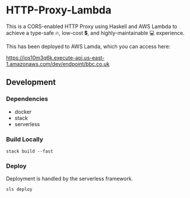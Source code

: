 # HTTP-Proxy-Lambda

This is a CORS-enabled HTTP Proxy using Haskell and AWS Lambda to achieve a type-safe :fire:, low-cost :heavy_dollar_sign:, and highly-maintainable :computer: experience. 

This has been deployed to AWS Lamda, which you can access here:

https://ios10m3q6k.execute-api.us-east-1.amazonaws.com/dev/endpoint/bbc.co.uk

## Development

### Dependencies

- docker
- stack
- serverless

### Build Locally

```
stack build --fast
```

### Deploy

Deployment is handled by the serverless framework.

```
sls deploy
```

